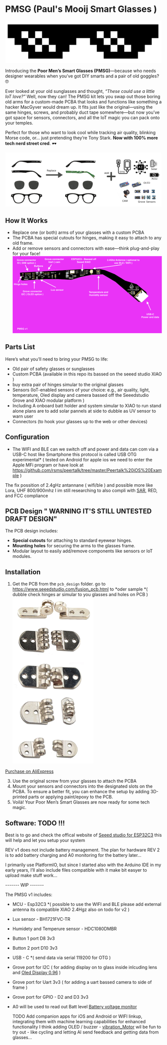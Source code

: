 # PMSG   (Paul's Mooij Smart Glasses )

![PMSG Cool Glasses](/img/cool.png)

Introducing the **Poor Men’s Smart Glasses (PMSG)**—because who needs designer wearables when you’ve got DIY smarts and a pair of old goggles? 🤓

Ever looked at your old sunglasses and thought, *“These could use a little IoT love?”* Well, now they can! The PMSG kit lets you swap out those boring old arms for a custom-made PCBA that looks and functions like something a hacker MacGyver would dream up. It fits just like the original—using the same hinges, screws, and probably duct tape somewhere—but now you’ve got space for sensors, connectors, and all the IoT magic you can pack onto your temples.

Perfect for those who want to look cool while tracking air quality, blinking Morse code, or… just pretending they’re Tony Stark. **Now with 100% more tech nerd street cred**. 🕶️


![PMSG Cool Glasses](/img/Example_flow.png)

## How It Works

- Replace one (or both) arms of your glasses with a custom PCBA 
- The PCBA has special cutouts for hinges, making it easy to attach to any old frame.
- Add or remove sensors and connectors with ease—think plug-and-play for your face!
![PMSG ](/img/pmsgv1.png)

## Parts List

Here’s what you’ll need to bring your PMSG to life:

- Old pair of safety glasses or sunglasses
- Custom PCBA (available in this repo its bassed on the seeed studio XIAO )
- buy extra pair of hinges simular to the original glasses  
- Sensors (IoT-enabled sensors of your choice: e.g., air quality, light, temperature, Oled display and camera bassed off the Seeedstudio Grove and XIAO modular platform )
- Including A onboard batt holder and system simular to XIAO to run stand alone plans are to add solar pannels at side to dubble as UV sensor to warn user 
- Connectors (to hook your glasses up to the web or other devices)

## Configuration 
- The WIFI and BLE can we switch off and power and data can com via a USB-C host like Smartphone this protocol is called USB OTG 
experimental* ( tested on Android for apple ios we need to enter the Apple MFi program or have look at https://github.com/rsms/peertalk/tree/master/Peertalk%20iOS%20Example )

The fix possition of 2.4gHz antannane ( wifi/ble ) and possible more like Lora, UHF 800/900mhz I im still researching to also compli with [SAR](https://en.wikipedia.org/wiki/Specific_absorption_rate), RED, and FCC compliance 

## PCB Design " WARNING IT'S STILL UNTESTED DRAFT DESIGN"

The PCB design includes:
- **Special cutouts** for attaching to standard eyewear hinges.
- **Mounting holes** for securing the arms to the glasses frame.
- Modular layout to easily add/remove components like sensors or IoT modules.

## Installation

1. Get the PCB from the `pcb_design` folder. go to https://www.seeedstudio.com/fusion_pcb.html to *oder sample
   *( dubble check hinges ar simular to you glasses and holes on PCB )  
![PMSG ](/img/hinges.png)

[Purchase on AliExpress](https://www.aliexpress.com/item/1005006578852003.html?spm=a2g0o.productlist.main.19.6881yaeCyaeCyD&algo_pvid=940ad7e5-1196-4d4c-bb03-062302b6db00&algo_exp_id=940ad7e5-1196-4d4c-bb03-062302b6db00-9&pdp_npi=4%40dis%21EUR%211.62%211.62%21%21%211.75%211.75%21%40211b653717259752143568539e1d24%2112000037718488758%21sea%21NL%214699555345%21X&curPageLogUid=cUCXLkrXc9w7&utparam-url=scene%3Asearch%7Cquery_from%3A)

3. Use the original screw from your glasses to attach the PCBA
4. Mount your sensors and connectors into the designated slots on the PCBA. To ensure a better fit, you can enhance the setup by adding 3D-printed parts or applying paint/epoxy to the PCB.
5. Voilà! Your Poor Men’s Smart Glasses are now ready for some tech magic.

## Software: TODO !!!
Best is to go and check the offical website of [Seeed studio for ESP32C3](https://wiki.seeedstudio.com/XIAO_ESP32C3_Getting_Started/?gad_source=1&gclid=CjwKCAjw3P-2BhAEEiwA3yPhwBK6aCH6z2kCqP-esxGC8T7rXoWwqtbKFqweMOIq9PhEG1TkwNyJIxoCtSoQAvD_BwE) this will help and let you setup your system

REV v1 does not include battery management. The plan for hardware REV 2 is to add battery charging and A0 monitoring for the battery later... 

I primarily use PlatformIO, but since I started  also with the Arduino IDE in my early years, I’ll also include files compatible with it make bit easyer to upload make stuff work... 

------- WIP  ------- 

The PMSG v1 includes: 
- MCU - Esp32C3 *( possible to use the WIFI and BLE please add external antenna its compatible XIAO 2.4Hgz also on todo for v2 )
- Lux sensor - BH1721FVC-TR
- Humidety and Temperure sensor - HDC1080DMBR
- Button 1  port D8 3v3 
- Button 2  port D10 3v3
- USB - C  *( send data via serial 119200 for OTG ) 
- Grove port for I2C ( for adding display on to glass inside inlcuding lens and  [Oled Display 0.96](https://wiki.seeedstudio.com/Grove-OLED_Display_0.96inch/)  )
- Grove port for Uart 3v3  ( for adding a uart bassed camera to side of frame ) 
- Grove port for GPIO  - D2 and D3 3v3
  
- A0 will be used to read out Batt level  [Battery voltage monitor]([https://wiki.seeedstudio.com/Grove-OLED_Display_0.96inch/](https://forum.seeedstudio.com/t/battery-voltage-monitor-and-ad-conversion-for-xiao-esp32c/267535) )

  TODO
  Add companion apps for iOS and Android or WIFI linkup, integrating them with machine learning capabilities for enhanced functionality I think adding OLED / buzzer - [vibration_Motor]( https://wiki.seeedstudio.com/Grove-Vibration_Motor) wil be fun to try out - like cycling and letting AI send feedback and getting data from glasses... 

